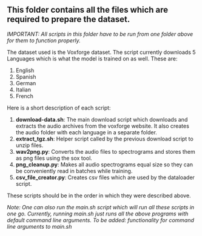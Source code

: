 ## This folder contains all the files which are required to prepare the dataset.

*IMPORTANT: All scripts in this folder have to be run from one folder above for them to function properly.*

The dataset used is the Voxforge dataset. The script currently downloads 5 Languages which is what the model is trained on as well. These are:
1. English
2. Spanish
3. German
4. Italian
5. French

Here is a short description of each script:

1. **download-data.sh**: The main download script which downloads and extracts the audio archives from the voxforge website. It also creates the audio folder with each language in a separate folder.
2. **extract\_tgz.sh**: Helper script called by the previous download script to unzip files.
3. **wav2png.py**: Converts the audio files to spectrograms and stores them as png files using the sox tool.
4. **png\_cleanup.py**: Makes all audio spectrograms equal size so they can be conveniently read in batches while training.
5. **csv\_file\_creator.py**: Creates csv files which are used by the dataloader script.

These scripts should be in the order in which they were described above.

*Note: One can also run the main.sh script which will run all these scripts in one go. Currently, running main.sh just runs all the above programs with default command line arguments. To be added: functionality for command line arguments to main.sh*
